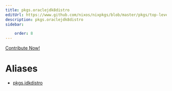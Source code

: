 ```yaml
---
title: pkgs.oraclejdk8distro
editUrl: https://www.github.com/nixos/nixpkgs/blob/master/pkgs/top-level/all-packages.nix#L16504C22
description: pkgs.oraclejdk8distro
sidebar:

    order: 8
---
```


<a href="https://www.github.com/nixos/nixpkgs/blob/master/pkgs/top-level/all-packages.nix#L16504C22">Contribute Now!</a>


# Aliases

- [pkgs.jdkdistro](/nix-doc-comments/reference/pkgs/pkgs-jdkdistro)


